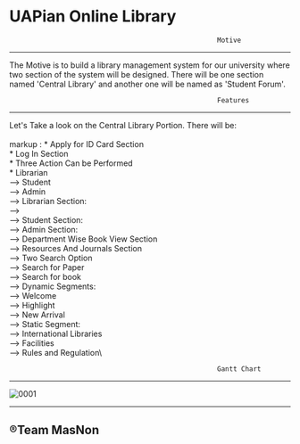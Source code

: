 # UAPian Online Library 

                                                        Motive
__________________________________________________________________________________________________________________________________
The Motive is to build a library management system for our university where two section of the system will be designed. There will be one section named 'Central Library' and another one will be named as 'Student Forum'.

                                                        Features
 _________________________________________________________________________________________________________________________________
 Let's Take a look on the Central Library Portion. There will be:\
 \
 markup : * Apply for ID Card Section\
          * Log In Section\
                * Three Action Can be Performed\
                      * Librarian\
                      --> Student\
                      --> Admin\
                            --> Librarian Section:\
                                  --> \
                            --> Student Section:\
                            --> Admin Section:\
      --> Department Wise Book View Section\
      --> Resources And Journals Section\
      --> Two Search Option\
                --> Search for Paper\
                --> Search for book\
      --> Dynamic Segments:\
                --> Welcome\
                --> Highlight\
                --> New Arrival\
      --> Static Segment:\
                --> International Libraries\
                --> Facilities\
                --> Rules and Regulation\
                                                       
                                                        Gantt Chart                                      
___________________________________________________________________________________________________________________________________
![0001](https://user-images.githubusercontent.com/30217066/57728595-1df17680-76b6-11e9-85d4-d32966a9b15c.jpg)



___________________________________________________________________________________________________________________________________
## ®Team MasNon
